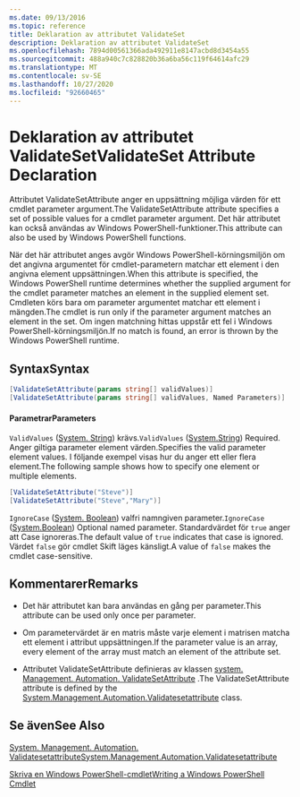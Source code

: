 ```yaml
---
ms.date: 09/13/2016
ms.topic: reference
title: Deklaration av attributet ValidateSet
description: Deklaration av attributet ValidateSet
ms.openlocfilehash: 7894d00561366ada492911e8147acbd8d3454a55
ms.sourcegitcommit: 488a940c7c828820b36a6ba56c119f64614afc29
ms.translationtype: MT
ms.contentlocale: sv-SE
ms.lasthandoff: 10/27/2020
ms.locfileid: "92660465"
---
```

# <a name="validateset-attribute-declaration"></a><span data-ttu-id="56aa0-103">Deklaration av attributet ValidateSet</span><span class="sxs-lookup"><span data-stu-id="56aa0-103">ValidateSet Attribute Declaration</span></span>

<span data-ttu-id="56aa0-104">Attributet ValidateSetAttribute anger en uppsättning möjliga värden för ett cmdlet parameter argument.</span><span class="sxs-lookup"><span data-stu-id="56aa0-104">The ValidateSetAttribute attribute specifies a set of possible values for a cmdlet parameter argument.</span></span> <span data-ttu-id="56aa0-105">Det här attributet kan också användas av Windows PowerShell-funktioner.</span><span class="sxs-lookup"><span data-stu-id="56aa0-105">This attribute can also be used by Windows PowerShell functions.</span></span>

<span data-ttu-id="56aa0-106">När det här attributet anges avgör Windows PowerShell-körningsmiljön om det angivna argumentet för cmdlet-parametern matchar ett element i den angivna element uppsättningen.</span><span class="sxs-lookup"><span data-stu-id="56aa0-106">When this attribute is specified, the Windows PowerShell runtime determines whether the supplied argument for the cmdlet parameter matches an element in the supplied element set.</span></span> <span data-ttu-id="56aa0-107">Cmdleten körs bara om parameter argumentet matchar ett element i mängden.</span><span class="sxs-lookup"><span data-stu-id="56aa0-107">The cmdlet is run only if the parameter argument matches an element in the set.</span></span> <span data-ttu-id="56aa0-108">Om ingen matchning hittas uppstår ett fel i Windows PowerShell-körningsmiljön.</span><span class="sxs-lookup"><span data-stu-id="56aa0-108">If no match is found, an error is thrown by the Windows PowerShell runtime.</span></span>

## <a name="syntax"></a><span data-ttu-id="56aa0-109">Syntax</span><span class="sxs-lookup"><span data-stu-id="56aa0-109">Syntax</span></span>

```csharp
[ValidateSetAttribute(params string[] validValues)]
[ValidateSetAttribute(params string[] validValues, Named Parameters)]
```

#### <a name="parameters"></a><span data-ttu-id="56aa0-110">Parametrar</span><span class="sxs-lookup"><span data-stu-id="56aa0-110">Parameters</span></span>

<span data-ttu-id="56aa0-111">`ValidValues` ([System. String](/dotnet/api/System.String)) krävs.</span><span class="sxs-lookup"><span data-stu-id="56aa0-111">`ValidValues` ([System.String](/dotnet/api/System.String)) Required.</span></span> <span data-ttu-id="56aa0-112">Anger giltiga parameter element värden.</span><span class="sxs-lookup"><span data-stu-id="56aa0-112">Specifies the valid parameter element values.</span></span> <span data-ttu-id="56aa0-113">I följande exempel visas hur du anger ett eller flera element.</span><span class="sxs-lookup"><span data-stu-id="56aa0-113">The following sample shows how to specify one element or multiple elements.</span></span>

```csharp
[ValidateSetAttribute("Steve")]
[ValidateSetAttribute("Steve","Mary")]
```

<span data-ttu-id="56aa0-114">`IgnoreCase` ([System. Boolean](/dotnet/api/System.Boolean)) valfri namngiven parameter.</span><span class="sxs-lookup"><span data-stu-id="56aa0-114">`IgnoreCase` ([System.Boolean](/dotnet/api/System.Boolean)) Optional named parameter.</span></span> <span data-ttu-id="56aa0-115">Standardvärdet för `true` anger att Case ignoreras.</span><span class="sxs-lookup"><span data-stu-id="56aa0-115">The default value of `true` indicates that case is ignored.</span></span> <span data-ttu-id="56aa0-116">Värdet `false` gör cmdlet Skift läges känsligt.</span><span class="sxs-lookup"><span data-stu-id="56aa0-116">A value of `false` makes the cmdlet case-sensitive.</span></span>

## <a name="remarks"></a><span data-ttu-id="56aa0-117">Kommentarer</span><span class="sxs-lookup"><span data-stu-id="56aa0-117">Remarks</span></span>

- <span data-ttu-id="56aa0-118">Det här attributet kan bara användas en gång per parameter.</span><span class="sxs-lookup"><span data-stu-id="56aa0-118">This attribute can be used only once per parameter.</span></span>

- <span data-ttu-id="56aa0-119">Om parametervärdet är en matris måste varje element i matrisen matcha ett element i attribut uppsättningen.</span><span class="sxs-lookup"><span data-stu-id="56aa0-119">If the parameter value is an array, every element of the array must match an element of the attribute set.</span></span>

- <span data-ttu-id="56aa0-120">Attributet ValidateSetAttribute definieras av klassen [system. Management. Automation. ValidateSetAttribute](/dotnet/api/System.Management.Automation.ValidateSetAttribute) .</span><span class="sxs-lookup"><span data-stu-id="56aa0-120">The ValidateSetAttribute attribute is defined by the [System.Management.Automation.Validatesetattribute](/dotnet/api/System.Management.Automation.ValidateSetAttribute) class.</span></span>

## <a name="see-also"></a><span data-ttu-id="56aa0-121">Se även</span><span class="sxs-lookup"><span data-stu-id="56aa0-121">See Also</span></span>

[<span data-ttu-id="56aa0-122">System. Management. Automation. Validatesetattribute</span><span class="sxs-lookup"><span data-stu-id="56aa0-122">System.Management.Automation.Validatesetattribute</span></span>](/dotnet/api/System.Management.Automation.ValidateSetAttribute)

[<span data-ttu-id="56aa0-123">Skriva en Windows PowerShell-cmdlet</span><span class="sxs-lookup"><span data-stu-id="56aa0-123">Writing a Windows PowerShell Cmdlet</span></span>](./writing-a-windows-powershell-cmdlet.md)
